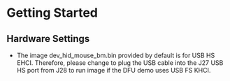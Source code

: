 # Getting Started

## Hardware Settings

  - The image dev_hid_mouse_bm.bin provided by default is for USB HS EHCI. Therefore, please change to plug the USB cable into the J27 USB HS port from J28 to run image if the DFU demo uses USB FS KHCI.